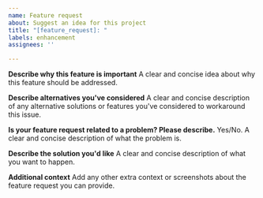 ```yaml
---
name: Feature request
about: Suggest an idea for this project
title: "[feature_request]: "
labels: enhancement
assignees: ''

---
```


**Describe why this feature is important**
A clear and concise idea about why this feature should be addressed.

**Describe alternatives you've considered**
A clear and concise description of any alternative solutions or features you've considered to workaround this issue.

**Is your feature request related to a problem? Please describe.**
Yes/No. A clear and concise description of what the problem is.

**Describe the solution you'd like**
A clear and concise description of what you want to happen.

**Additional context**
Add any other extra context or screenshots about the feature request you can provide.
